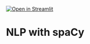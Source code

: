 [![Open in Streamlit](https://static.streamlit.io/badges/streamlit_badge_black_white.svg)](https://share.streamlit.io/amey-d/spacy-streamlit-demo/en-only/app.py)

# NLP with spaCy
